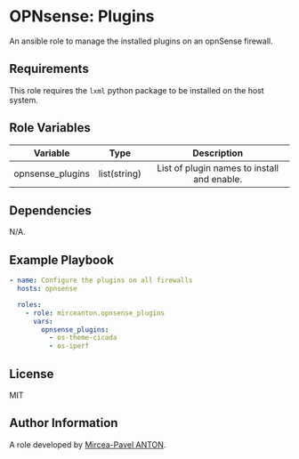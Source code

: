 OPNsense: Plugins
=================

An ansible role to manage the installed plugins on an opnSense firewall. 

Requirements
------------

This role requires the `lxml` python package to be installed on the host system.

Role Variables
--------------

|           Variable           |     Type     |                            Description                            |
| :--------------------------: | :----------: | :---------------------------------------------------------------: |
|        opnsense_plugins         | list(string) | List of plugin names to install and enable. |

Dependencies
------------

N/A.

Example Playbook
----------------

```yaml
- name: Configure the plugins on all firewalls
  hosts: opnsense

  roles:
    - role: mirceanton.opnsense_plugins
      vars:
        opnsense_plugins:
          - os-theme-cicada
          - os-iperf
```

License
-------

MIT

Author Information
------------------

A role developed by [Mircea-Pavel ANTON](https://www.mirceanton.com).
